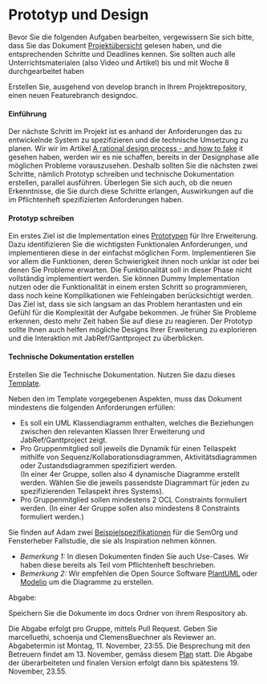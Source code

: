 # Prototyp und Design


Bevor Sie die folgenden Aufgaben bearbeiten, vergewissern Sie sich bitte, dass Sie das Dokument [Projektübersicht](../project-summary.html)  gelesen haben, 
und die entsprechenden Schritte und Deadlines kennen. Sie sollten auch alle Unterrichtsmaterialen (also Video und Artikel) bis und mit Woche 8 durchgearbeitet haben

Erstellen Sie, ausgehend von develop branch in Ihrem Projektrepository, einen neuen Featurebranch designdoc.

#### Einführung

Der nächste Schritt im Projekt ist es anhand der Anforderungen das zu entwickelnde System zu spezifizieren und die technische Umsetzung zu planen. Wir wir im Artikel [A rational design process - and how to fake](https://users.ece.utexas.edu/~perry/education/SE-Intro/fakeit.pdf) it gesehen haben, werden wir es nie schaffen, bereits in der Designphase alle möglichen Probleme vorauszusehen. Deshalb sollten Sie die nächsten zwei Schritte, nämlich Prototyp schreiben und technische Dokumentation erstellen, parallel ausführen. Überlegen Sie sich auch, ob die neuen Erkenntnisse, die Sie durch diese Schritte erlangen, Auswirkungen auf die im Pflichtenheft spezifizierten Anforderungen haben. 

#### Prototyp schreiben

Ein erstes Ziel ist die Implementation eines [Prototypen](https://de.wikipedia.org/wiki/Prototyping_(Softwareentwicklung)) für Ihre Erweiterung. Dazu identifizieren Sie die wichtigsten Funktionalen Anforderungen, und implementieren diese in der einfachst möglichen Form. Implementieren Sie vor allem die Funktionen, deren Schwierigkeit ihnen noch unklar ist oder bei denen Sie Probleme erwarten. 
Die Funktionalität soll in dieser Phase nicht vollständig implementiert werden. Sie können Dummy Implementation nutzen oder die Funktionalität in einem ersten Schritt so programmieren, dass noch keine Komplikationen wie Fehleingaben berücksichtigt werden.  Das Ziel ist, dass sie sich langsam an das Problem herantasten und ein Gefühl für die Komplexität der Aufgabe bekommen. Je früher Sie Probleme erkennen, desto mehr Zeit haben Sie auf diese zu reagieren. Der Prototyp sollte Ihnen auch helfen mögliche Designs Ihrer Erweiterung zu explorieren und die Interaktion mit JabRef/Ganttproject zu überblicken.

#### Technische Dokumentation erstellen

Erstellen Sie die Technische Dokumentation. Nutzen Sie dazu dieses  [Template](../templates/technical-doc.html).

Neben den im Template vorgegebenen Aspekten, muss das Dokument mindestens die folgenden Anforderungen erfüllen:

* Es soll ein UML Klassendiagramm enthalten, welches die Beziehungen zwischen den relevanten Klassen Ihrer Erweiterung und JabRef/Ganttproject zeigt.
* Pro Gruppenmitglied soll jeweils die Dynamik für einen Teilaspekt mithilfe von Sequenz/Kollaborationsdiagrammen, Aktivitätsdiagrammen oder Zustandsdiagrammen spezifiziert werden.  
(In einer 4er Gruppe, sollen also 4 dynamische Diagramme erstellt werden. Wählen Sie die jeweils passendste Diagrammart für jeden zu spezifizierenden Teilaspekt ihres Systems).
* Pro Gruppenmitglied sollen mindestens 2 OCL Constraints formuliert werden. (In einer 4er Gruppe sollen also mindestens 8 Constraints formuliert werden.)

Sie finden auf Adam zwei [Beispielspezifikationen](https://adam.unibas.ch/goto_adam_file_840449_download.html) für die SemOrg und Fensterheber Fallstudie, die sie als Inspiration nehmen können.

* *Bemerkung 1:* In diesen Dokumenten finden Sie auch Use-Cases. Wir haben diese bereits als Teil vom Pflichtenheft beschrieben.
* *Bemerkung 2:* Wir empfehlen die Open Source Software [PlantUML](http://plantuml.com/) oder [Modelio](https://www.modelio.org/) um die Diagramme zu erstellen. 

Abgabe:

Speichern Sie die Dokumente im docs Ordner von ihrem Respository ab.

Die Abgabe erfolgt pro Gruppe, mittels Pull Request. Geben Sie marcelluethi, schoenja und ClemensBuechner als Reviewer an. Abgabetermin ist Montag, 11. November, 23:55. Die Besprechung mit den Betreuern findet am 13. November, gemäss diesem [Plan](https://adam.unibas.ch/goto_adam_file_875739_download.html) statt. Die Abgabe der überarbeiteten und finalen Version erfolgt dann bis spätestens 19. November, 23.55.